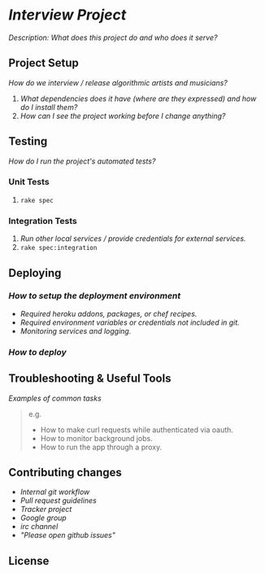 # _Interview Project_

_Description: What does this project do and who does it serve?_

## Project Setup

_How do we interview / release algorithmic artists and musicians?_ 

1. _What dependencies does it have (where are they expressed) and how do I install them?_
2. _How can I see the project working before I change anything?_

## Testing

_How do I run the project's automated tests?_

### Unit Tests

1. `rake spec`

### Integration Tests

1. _Run other local services / provide credentials for external services._
2. `rake spec:integration`

## Deploying

### _How to setup the deployment environment_

- _Required heroku addons, packages, or chef recipes._
- _Required environment variables or credentials not included in git._
- _Monitoring services and logging._

### _How to deploy_

## Troubleshooting & Useful Tools

_Examples of common tasks_

> e.g.
> 
> - How to make curl requests while authenticated via oauth.
> - How to monitor background jobs.
> - How to run the app through a proxy.

## Contributing changes

- _Internal git workflow_
- _Pull request guidelines_
- _Tracker project_
- _Google group_
- _irc channel_
- _"Please open github issues"_

## License
